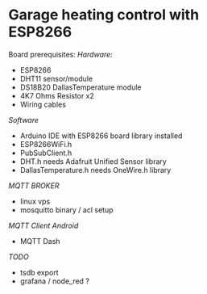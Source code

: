 # Garage heating control with ESP8266

Board prerequisites:
*Hardware:*
- ESP8266
- DHT11 sensor/module
- DS18B20 DallasTemperature module
- 4K7 Ohms Resistor x2
- Wiring cables

*Software*
- Arduino IDE with ESP8266 board library installed 
- ESP8266WiFi.h
- PubSubClient.h
- DHT.h 
needs Adafruit Unified Sensor library
- DallasTemperature.h
needs OneWire.h library


*MQTT BROKER*
- linux vps
- mosquitto binary / acl setup

*MQTT Client Android*

- MQTT Dash

*TODO*

- tsdb export 
- grafana / node_red ?
